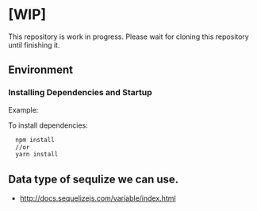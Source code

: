 # [WIP]

This repository is work in progress.
Please wait for cloning this repository until finishing it.


## Environment

### Installing Dependencies and Startup

Example:

To install dependencies:

```bash
  npm install
  //or
  yarn install
```

## Data type of sequlize we can use.

- http://docs.sequelizejs.com/variable/index.html